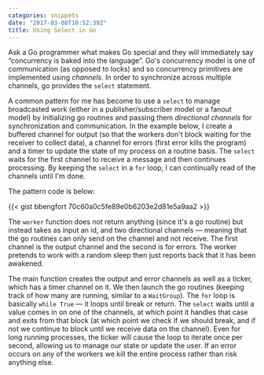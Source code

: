 ```yaml
---
categories: snippets
date: "2017-03-08T10:52:39Z"
title: Using Select in Go
---
```


Ask a Go programmer what makes Go special and they will immediately say &ldquo;concurrency is baked into the language&rdquo;. Go's concurrency model is one of communication (as opposed to locks) and so concurrency primitives are implemented using _channels_. In order to synchronize across multiple channels, go provides the `select` statement.

A common pattern for me has become to use a `select` to manage broadcasted work (either in a publisher/subscriber model or a fanout model) by initializing go routines and passing them _directional channels_ for synchronization and communication. In the example below, I create a buffered channel for output (so that the workers don't block waiting for the receiver to collect data), a channel for errors (first error kills the program) and a timer to update the state of my process on a routine basis. The `select` waits for the first channel to receive a message and then continues processing. By keeping the `select` in a `for` loop, I can continually read of the channels until I'm done.

The pattern code is below:

{{< gist bbengfort 70c60a0c5fe89e0b6203e2d81e5a9aa2 >}}

The `worker` function does not return anything (since it's a go routine) but instead takes as input an id, and two directional channels &mdash; meaning that the go routines can only send on the channel and not receive. The first channel is the output channel and the second is for errors. The worker pretends to work with a random sleep then just reports back that it has been awakened.

The main function creates the output and error channels as well as a ticker, which has a timer channel on it. We then launch the go routines (keeping track of how many are running, similar to a `WaitGroup`). The `for` loop is basically `while True` &mdash; it loops until break or return. The `select` waits until a value comes in on one of the channels, at which point it handles that case and exits from that block (at which point we check if we should break, and if not we continue to block until we receive data on the channel). Even for long running processes, the ticker will cause the loop to iterate once per second, allowing us to manage our state or update the user. If an error occurs on any of the workers we kill the entire process rather than risk anything else.
